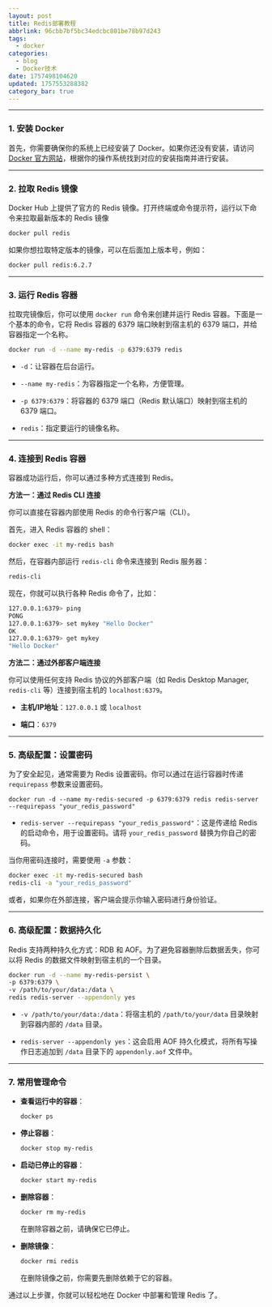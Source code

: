 ```yaml
---
layout: post
title: Redis部署教程
abbrlink: 96cbb7bf5bc34edcbc801be78b97d243
tags:
  - docker
categories:
  - blog
  - Docker技术
date: 1757498104620
updated: 1757553288382
category_bar: true
---
```


***

### 1. 安装 Docker

首先，你需要确保你的系统上已经安装了 Docker。如果你还没有安装，请访问 [Docker 官方网站](https://www.docker.com/)，根据你的操作系统找到对应的安装指南并进行安装。

***

### 2. 拉取 Redis 镜像

Docker Hub 上提供了官方的 Redis 镜像。打开终端或命令提示符，运行以下命令来拉取最新版本的 Redis 镜像

```Bash
docker pull redis
```

如果你想拉取特定版本的镜像，可以在后面加上版本号，例如：

```Bash
docker pull redis:6.2.7
```

***

### 3. 运行 Redis 容器

拉取完镜像后，你可以使用 `docker run` 命令来创建并运行 Redis 容器。下面是一个基本的命令，它将 Redis 容器的 6379 端口映射到宿主机的 6379 端口，并给容器指定一个名称。

```Bash
docker run -d --name my-redis -p 6379:6379 redis
```

- `-d`：让容器在后台运行。

- `--name my-redis`：为容器指定一个名称，方便管理。

- `-p 6379:6379`：将容器的 6379 端口（Redis 默认端口）映射到宿主机的 6379 端口。

- `redis`：指定要运行的镜像名称。

***

### 4. 连接到 Redis 容器

容器成功运行后，你可以通过多种方式连接到 Redis。

**方法一：通过 Redis CLI 连接**

你可以直接在容器内部使用 Redis 的命令行客户端（CLI）。

首先，进入 Redis 容器的 shell：

```Bash
docker exec -it my-redis bash
```

然后，在容器内部运行 `redis-cli` 命令来连接到 Redis 服务器：

```Bash
redis-cli
```

现在，你就可以执行各种 Redis 命令了，比如：

```Bash
127.0.0.1:6379> ping
PONG
127.0.0.1:6379> set mykey "Hello Docker"
OK
127.0.0.1:6379> get mykey
"Hello Docker"
```

**方法二：通过外部客户端连接**

你可以使用任何支持 Redis 协议的外部客户端（如 Redis Desktop Manager, `redis-cli` 等）连接到宿主机的 `localhost:6379`。

- **主机/IP地址**：`127.0.0.1` 或 `localhost`

- **端口**：`6379`

***

### 5. 高级配置：设置密码

为了安全起见，通常需要为 Redis 设置密码。你可以通过在运行容器时传递 `requirepass` 参数来设置密码。

```
docker run -d --name my-redis-secured -p 6379:6379 redis redis-server --requirepass "your_redis_password"
```

- `redis-server --requirepass "your_redis_password"`：这是传递给 Redis 的启动命令，用于设置密码。请将 `your_redis_password` 替换为你自己的密码。

当你用密码连接时，需要使用 `-a` 参数：

```Bash
docker exec -it my-redis-secured bash
redis-cli -a "your_redis_password"
```

或者，如果你在外部连接，客户端会提示你输入密码进行身份验证。

***

### 6. 高级配置：数据持久化

Redis 支持两种持久化方式：RDB 和 AOF。为了避免容器删除后数据丢失，你可以将 Redis 的数据文件映射到宿主机的一个目录。

```Bash
docker run -d --name my-redis-persist \
-p 6379:6379 \
-v /path/to/your/data:/data \
redis redis-server --appendonly yes
```

- `-v /path/to/your/data:/data`：将宿主机的 `/path/to/your/data` 目录映射到容器内部的 `/data` 目录。

- `redis-server --appendonly yes`：这会启用 AOF 持久化模式，将所有写操作日志追加到 `/data` 目录下的 `appendonly.aof` 文件中。

***

### 7. 常用管理命令

- **查看运行中的容器**：

  ```Bash
  docker ps
  ```

- **停止容器**：

  ```Bash
  docker stop my-redis
  ```

- **启动已停止的容器**：

  ```Bash
  docker start my-redis
  ```

- **删除容器**：

  ```Bash
  docker rm my-redis
  ```

  在删除容器之前，请确保它已停止。

- **删除镜像**：

  ```Bash
  docker rmi redis
  ```

  在删除镜像之前，你需要先删除依赖于它的容器。

通过以上步骤，你就可以轻松地在 Docker 中部署和管理 Redis 了。
